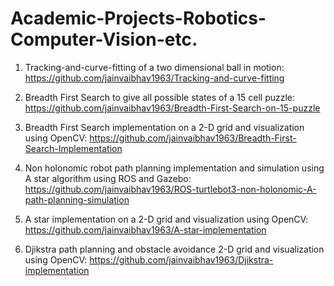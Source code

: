 # Academic-Projects-Robotics-Computer-Vision-etc.

1. Tracking-and-curve-fitting of a two dimensional ball in motion: https://github.com/jainvaibhav1963/Tracking-and-curve-fitting

2. Breadth First Search to give all possible states of a 15 cell puzzle: https://github.com/jainvaibhav1963/Breadth-First-Search-on-15-puzzle

3. Breadth First Search implementation on a 2-D grid and visualization using OpenCV: https://github.com/jainvaibhav1963/Breadth-First-Search-Implementation

4. Non holonomic robot path planning implementation and simulation using A star algorithm using ROS and Gazebo: https://github.com/jainvaibhav1963/ROS-turtlebot3-non-holonomic-A-path-planning-simulation

5. A star implementation on a 2-D grid and visualization using OpenCV: https://github.com/jainvaibhav1963/A-star-implementation

6. Djikstra path planning and obstacle avoidance 2-D grid and visualization using OpenCV: https://github.com/jainvaibhav1963/Djikstra-implementation
